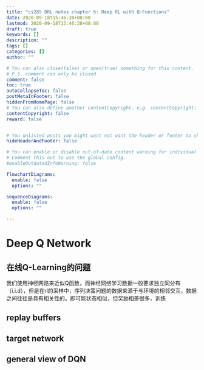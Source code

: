 ```yaml
---
title: "cs285 DRL notes chapter 6: Deep RL with Q-Functions"
date: 2020-09-18T15:46:38+08:00
lastmod: 2020-09-18T15:46:38+08:00
draft: true
keywords: []
description: ""
tags: []
categories: []
author: ""

# You can also close(false) or open(true) something for this content.
# P.S. comment can only be closed
comment: false
toc: true
autoCollapseToc: false
postMetaInFooter: false
hiddenFromHomePage: false
# You can also define another contentCopyright. e.g. contentCopyright: "This is another copyright."
contentCopyright: false
reward: false


# You unlisted posts you might want not want the header or footer to show
hideHeaderAndFooter: false

# You can enable or disable out-of-date content warning for individual post.
# Comment this out to use the global config.
#enableOutdatedInfoWarning: false

flowchartDiagrams:
  enable: false
  options: ""

sequenceDiagrams: 
  enable: false
  options: ""

---
```


<!--more-->
# Deep Q Network
## 在线Q-Learning的问题
我们使用神经网路来近似Q函数，而神经网络学习数据一般要求独立同分布（i.i.d），但是在rl的采样中，序列决策问题的数据来源于与环境的相邻交互，数据之间往往是具有相关性的。即可能状态相似，但奖励相差很多，训练

## replay buffers


## target network


## general view of DQN